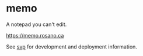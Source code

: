 # memo

A notepad you can't edit.

https://memo.rosano.ca

See [svp](https://github.com/rosano/svp) for development and deployment information.
